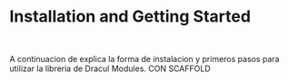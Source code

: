 # Installation and Getting Started

<br>

A continuacion de explica la forma de instalacion y
primeros pasos para utilizar la libreria de 
Dracul Modules. CON SCAFFOLD